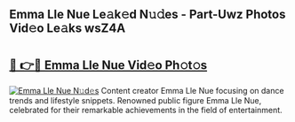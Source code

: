 ## Emma Lle Nue Le𝚊k𝚎d N𝚞𝚍es - Part-Uwz Photos Vid𝚎o Le𝚊ks wsZ4A

# <h2><a href="http://fb4fpij.evod.top/?m=Emma+Lle+Nue">🔗 👉🔴 Emma Lle Nue Vid𝚎o Ph𝚘t𝚘s</a></h2>

[![Emma Lle Nue N𝚞d𝚎s](https://i.imgur.com/8V9OHl7.gif)](http://fb4fpij.evod.top/?m=Emma+Lle+Nue)
Content creator Emma Lle Nue focusing on dance trends and lifestyle snippets. Renowned public figure Emma Lle Nue, celebrated for their remarkable achievements in the field of entertainment. 
